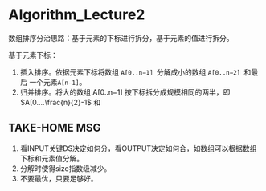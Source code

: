 # Algorithm_Lecture2


数组排序分治思路：基于元素的下标进行拆分，基于元素的值进行拆分。

基于元素下标：
1. 插入排序。依据元素下标将数组 `A[0..n−1] `分解成小的数组 `A[0..n−2] `和最后 一个元素`A[n−1]`。
2. 归并排序。将大的数组 A[0..n−1] 按下标拆分成规模相同的两半，即 $A[0....\frac{n}{2}-1$ 和 

## TAKE-HOME MSG
1. 看INPUT关键DS决定如何分，看OUTPUT决定如何合，如数组可以根据数组下标和元素值分解。
2. 分解时使得size指数级减少。
3. 不要最优，只要足够好。